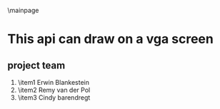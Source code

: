 \mainpage

This api can draw on a vga screen
========================

project team
------------------------
1. \item1 Erwin Blankestein
2. \item2 Remy van der Pol
3. \item3 Cindy barendregt
